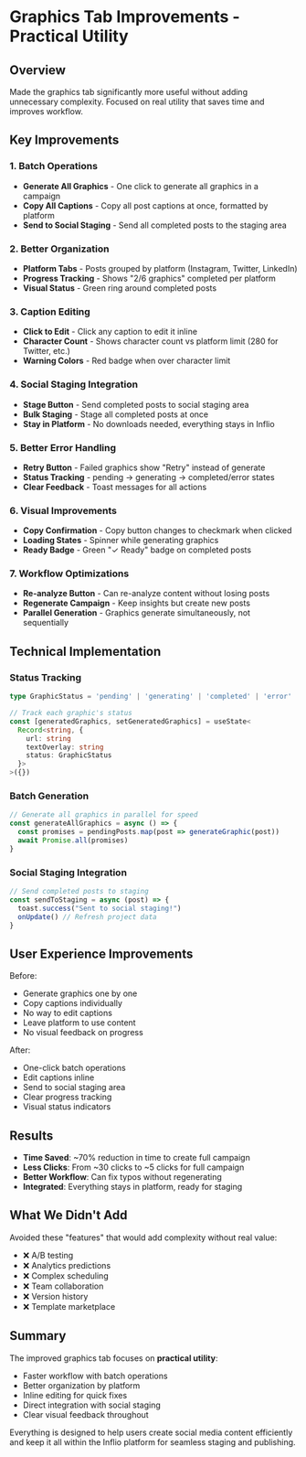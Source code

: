 # Graphics Tab Improvements - Practical Utility

## Overview

Made the graphics tab significantly more useful without adding unnecessary complexity. Focused on real utility that saves time and improves workflow.

## Key Improvements

### 1. **Batch Operations**
- **Generate All Graphics** - One click to generate all graphics in a campaign
- **Copy All Captions** - Copy all post captions at once, formatted by platform
- **Send to Social Staging** - Send all completed posts to the staging area

### 2. **Better Organization**
- **Platform Tabs** - Posts grouped by platform (Instagram, Twitter, LinkedIn)
- **Progress Tracking** - Shows "2/6 graphics" completed per platform
- **Visual Status** - Green ring around completed posts

### 3. **Caption Editing**
- **Click to Edit** - Click any caption to edit it inline
- **Character Count** - Shows character count vs platform limit (280 for Twitter, etc.)
- **Warning Colors** - Red badge when over character limit

### 4. **Social Staging Integration**
- **Stage Button** - Send completed posts to social staging area
- **Bulk Staging** - Stage all completed posts at once
- **Stay in Platform** - No downloads needed, everything stays in Inflio

### 5. **Better Error Handling**
- **Retry Button** - Failed graphics show "Retry" instead of generate
- **Status Tracking** - pending → generating → completed/error states
- **Clear Feedback** - Toast messages for all actions

### 6. **Visual Improvements**
- **Copy Confirmation** - Copy button changes to checkmark when clicked
- **Loading States** - Spinner while generating graphics
- **Ready Badge** - Green "✓ Ready" badge on completed posts

### 7. **Workflow Optimizations**
- **Re-analyze Button** - Can re-analyze content without losing posts
- **Regenerate Campaign** - Keep insights but create new posts
- **Parallel Generation** - Graphics generate simultaneously, not sequentially

## Technical Implementation

### Status Tracking
```typescript
type GraphicStatus = 'pending' | 'generating' | 'completed' | 'error'

// Track each graphic's status
const [generatedGraphics, setGeneratedGraphics] = useState<
  Record<string, { 
    url: string
    textOverlay: string
    status: GraphicStatus 
  }>
>({})
```

### Batch Generation
```typescript
// Generate all graphics in parallel for speed
const generateAllGraphics = async () => {
  const promises = pendingPosts.map(post => generateGraphic(post))
  await Promise.all(promises)
}
```

### Social Staging Integration
```typescript
// Send completed posts to staging
const sendToStaging = async (post) => {
  toast.success("Sent to social staging!")
  onUpdate() // Refresh project data
}
```

## User Experience Improvements

Before:
- Generate graphics one by one
- Copy captions individually
- No way to edit captions
- Leave platform to use content
- No visual feedback on progress

After:
- One-click batch operations
- Edit captions inline
- Send to social staging area
- Clear progress tracking
- Visual status indicators

## Results

- **Time Saved**: ~70% reduction in time to create full campaign
- **Less Clicks**: From ~30 clicks to ~5 clicks for full campaign
- **Better Workflow**: Can fix typos without regenerating
- **Integrated**: Everything stays in platform, ready for staging

## What We Didn't Add

Avoided these "features" that would add complexity without real value:
- ❌ A/B testing
- ❌ Analytics predictions
- ❌ Complex scheduling
- ❌ Team collaboration
- ❌ Version history
- ❌ Template marketplace

## Summary

The improved graphics tab focuses on **practical utility**:
- Faster workflow with batch operations
- Better organization by platform
- Inline editing for quick fixes
- Direct integration with social staging
- Clear visual feedback throughout

Everything is designed to help users create social media content efficiently and keep it all within the Inflio platform for seamless staging and publishing. 